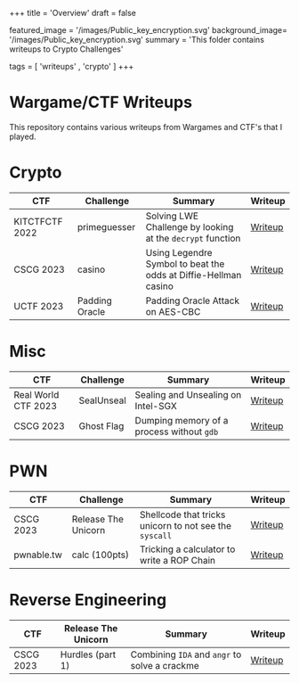 +++
title = 'Overview'
draft = false

featured_image =  '/images/Public_key_encryption.svg'
background_image= '/images/Public_key_encryption.svg'
summary = 'This folder contains writeups to Crypto Challenges'

tags = [ 'writeups' , 'crypto' ]
+++
# Wargame/CTF Writeups
This repository contains various writeups from Wargames and CTF's that I played.

# Crypto
| CTF | Challenge | Summary | Writeup |
|--|--|--|--|
| KITCTFCTF 2022 | primeguesser | Solving LWE Challenge by looking at the `decrypt` function | [Writeup](crypto/ctf/2022-12-12-KITCTFCTF2022-primeguesser.md)
| CSCG 2023 | casino | Using Legendre Symbol to beat the odds at Diffie-Hellman casino | [Writeup](crypto/ctf/2023-04-23-CSCG2023-casino.md)
| UCTF 2023 | Padding Oracle | Padding Oracle Attack on AES-CBC | [Writeup](crypto/ctf/2023-09-02-UCTF-Padding_Oracle.md)

# Misc
| CTF | Challenge | Summary | Writeup |
|--|--|--|--|
| Real World CTF 2023 | SealUnseal | Sealing and Unsealing on Intel-SGX | [Writeup](misc/2023-01-08-REALWORLDCTF5-SealUnseal.md)
| CSCG 2023 | Ghost Flag | Dumping memory of a process without `gdb` | [Writeup](misc/2023-04-23-CSCG2023-ghost_flag.md)

# PWN
| CTF | Challenge | Summary | Writeup |
|--|--|--|--|
| CSCG 2023 | Release The Unicorn | Shellcode that tricks unicorn to not see the `syscall` | [Writeup](pwn/ctf/2023-04-23-CSCG2023-release_the_unicorn.md)
| pwnable.tw | calc (100pts) | Tricking a calculator to write a ROP Chain | [Writeup](pwn/pwnable.tw/03_calc.md)

# Reverse Engineering
| CTF | Release The Unicorn | Summary | Writeup |
|--|--|--|--|
| CSCG 2023 | Hurdles (part 1) | Combining `IDA` and `angr` to solve a crackme | [Writeup](rev/ctf/2023-04-23-CSCG2023-hurdles_part1.md)

